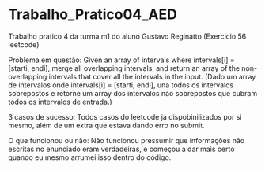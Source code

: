 # Trabalho_Pratico04_AED
Trabalho pratico 4 da turma m1 do aluno Gustavo Reginatto (Exercicio 56 leetcode)


Problema em questão: Given an array of intervals where intervals[i] = [starti, endi], merge all overlapping intervals, and return an array of the non-overlapping intervals that cover all the intervals in the input.
(Dado um array de intervalos onde intervals[i] = [starti, endi], una todos os intervalos sobrepostos e retorne um array dos intervalos não sobrepostos que cubram todos os intervalos de entrada.)


3 casos de sucesso: Todos casos do leetcode já dispobinilizados por si mesmo, além de um extra que estava dando erro no submit.

O que funcionou ou não: Não funcionou pressumir que informações não escritas no enunciado eram verdadeiras, e começou a dar mais certo quando eu mesmo arrumei isso dentro do código.
